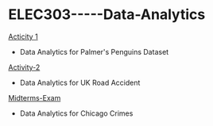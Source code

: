 # ELEC303-----Data-Analytics

[Acticity 1](https://github.com/Kairuu12/ITELEC303---Activity-1---DSantos/blob/main/Jupyter%20PC/Activity%201.ipynb)

- Data Analytics for Palmer's Penguins Dataset

[Activity-2](https://github.com/Kairuu12/Activity2/blob/main/Activity-2.ipynb)

- Data Analytics for UK Road Accident

[Midterms-Exam](https://github.com/Kairuu12/Mid-Terms-Exam-Data-Analytics/blob/main/Midterms%20Exam.ipynb)

- Data Analytics for Chicago Crimes
